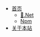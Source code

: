 <!-- _navbar.md -->
<!-- 头部菜单 -->

<!-- - [Home](/) -->

- [<span class="iconfont icon-icon_fabu"></span> 首页](/README.md "首页")
  - [🚀.Net](/Net/README ".Net ")
  - [Npm](/Npm/README "Npm")
- [关于本站](/About/README)
